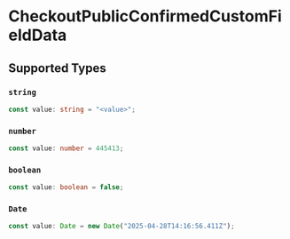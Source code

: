 # CheckoutPublicConfirmedCustomFieldData


## Supported Types

### `string`

```typescript
const value: string = "<value>";
```

### `number`

```typescript
const value: number = 445413;
```

### `boolean`

```typescript
const value: boolean = false;
```

### `Date`

```typescript
const value: Date = new Date("2025-04-28T14:16:56.411Z");
```

